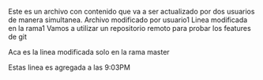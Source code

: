 Este es un archivo con contenido que va a ser actualizado por dos usuarios de manera simultanea.
Archivo modificado por usuario1
Linea modificada en la rama1
Vamos a utilizar un repositorio remoto para probar los features de git

Aca es la linea modificada solo en la rama master



Estas linea es agregada a las 9:03PM
